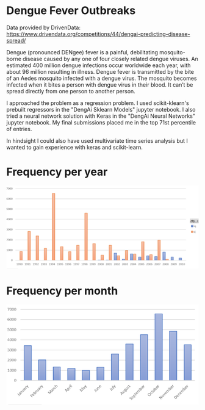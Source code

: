 # Dengue Fever Outbreaks

Data provided by DrivenData: https://www.drivendata.org/competitions/44/dengai-predicting-disease-spread/

Dengue (pronounced DENgee) fever is a painful, debilitating mosquito-borne disease caused by any one of four closely related dengue viruses. An estimated 400 million dengue infections occur worldwide each year, with about 96 million resulting in illness. Dengue fever is transmitted by the bite of an Aedes mosquito infected with a dengue virus. The mosquito becomes infected when it bites a person with dengue virus in their blood. It can’t be spread directly from one person to another person.

I approached the problem as a regression problem. I used scikit-klearn's prebuilt regressors in the "DengAi Sklearn Models" jupyter notebook. I also tried a neural network solution with Keras in the "DengAi Neural Networks" jupyter notebook. My final submissions placed me in the top 71st percentile of entries.

In hindsight I could also have used multivariate time series analysis but I wanted to gain experience with keras and scikit-learn.

# Frequency per year
![Image of framework](https://github.com/jackapbutler/Dengue-Fever-Outbreaks/blob/master/frequency.PNG)

# Frequency per month
![Image of framework](https://github.com/jackapbutler/Dengue-Fever-Outbreaks/blob/master/frequencymonth.PNG)
